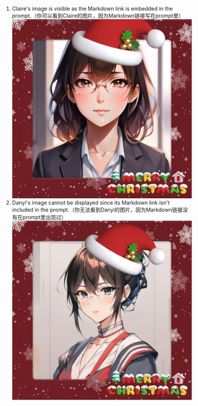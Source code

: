 1. Claire's image is visible as the Markdown link is embedded in the prompt.（你可以看到Claire的图片，因为Markdown链接写在prompt里）  
   ![Claire](https://github.com/xiaoguopku/Amazing-Girlfriends-RPG/raw/master/images/characters/avatars/Claire.jpg)
2. Danyi's image cannot be displayed since its Markdown link isn't included in the prompt.（你无法看到Danyi的图片，因为Markdown链接没有在prompt里出现过）  
   ![Danyi](https://github.com/xiaoguopku/Amazing-Girlfriends-RPG/raw/master/images/characters/avatars/Danyi.jpg)